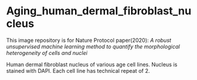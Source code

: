 # Aging_human_dermal_fibroblast_nucleus

This image repository is for Nature Protocol paper(2020): *A robust unsupervised machine learning method to quantify the morphological heterogeneity of cells and nuclei*


Human dermal fibroblast nucleus of various age cell lines. Nucleus is stained with DAPI.
Each cell line has technical repeat of 2. 
